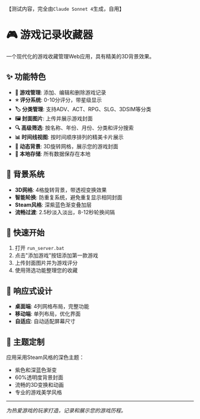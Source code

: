 【测试内容，完全由`Claude Sonnet 4`生成，自用】
# 🎮 游戏记录收藏器
一个现代化的游戏收藏管理Web应用，具有精美的3D背景效果。

## ✨ 功能特色

- **📝 游戏管理**: 添加、编辑和删除游戏记录
- **⭐ 评分系统**: 0-10分评分，带星级显示
- **🏷️ 分类管理**: 支持ADV、ACT、RPG、SLG、3DSIM等分类
- **🖼️ 封面图片**: 上传并展示游戏封面
- **🔍 高级筛选**: 按名称、年份、月份、分类和评分搜索
- **📊 时间线视图**: 按时间顺序排列的精美卡片展示
- **🎨 动态背景**: 3D旋转网格，展示您的游戏封面
- **💾 本地存储**: 所有数据保存在本地

## 🎯 背景系统

- **3D网格**: 4格旋转背景，带透视变换效果
- **智能轮换**: 防重复系统，避免重复显示相同封面
- **Steam风格**: 深紫蓝色渐变叠加层
- **流畅过渡**: 2.5秒淡入淡出，8-12秒轮换间隔

## 🚀 快速开始

1. 打开 `run_server.bat`
2. 点击"添加游戏"按钮添加第一款游戏
3. 上传封面图片并为游戏评分
4. 使用筛选功能整理您的收藏

## 📱 响应式设计

- **桌面端**: 4列网格布局，完整功能
- **移动端**: 单列布局，优化界面
- **自适应**: 自动适配屏幕尺寸

## 🎨 主题定制

应用采用Steam风格的深色主题：

- 紫色和深蓝色渐变
- 60%透明度背景封面
- 流畅的3D变换和动画
- 专业的游戏美学风格

---

*为热爱游戏的玩家打造，记录和展示您的游戏历程。*

